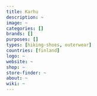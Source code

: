 ```yaml
---
title: Karhu
description: ~
image: ~
categories: []
brands: []
purposes: []
types: [hiking-shoes, outerwear]
countries: [finland]
logo: ~
website: ~
shop: ~
store-finder: ~
about: ~
wiki: ~
---
```

